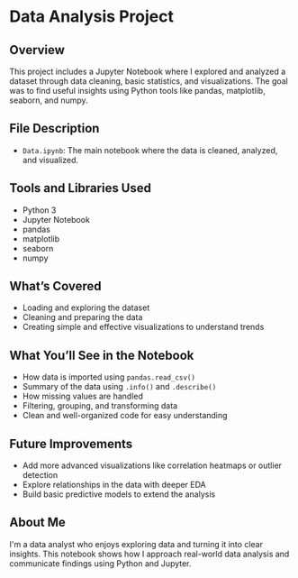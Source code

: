# Data Analysis Project

## Overview

This project includes a Jupyter Notebook where I explored and analyzed a dataset through data cleaning, basic statistics, and visualizations. The goal was to find useful insights using Python tools like pandas, matplotlib, seaborn, and numpy.

## File Description

- `Data.ipynb`: The main notebook where the data is cleaned, analyzed, and visualized.

## Tools and Libraries Used

- Python 3  
- Jupyter Notebook  
- pandas  
- matplotlib  
- seaborn  
- numpy  

## What’s Covered

- Loading and exploring the dataset  
- Cleaning and preparing the data  
- Creating simple and effective visualizations to understand trends  

## What You’ll See in the Notebook

- How data is imported using `pandas.read_csv()`  
- Summary of the data using `.info()` and `.describe()`  
- How missing values are handled  
- Filtering, grouping, and transforming data  
- Clean and well-organized code for easy understanding  

## Future Improvements

- Add more advanced visualizations like correlation heatmaps or outlier detection  
- Explore relationships in the data with deeper EDA  
- Build basic predictive models to extend the analysis  

## About Me

I'm a data analyst who enjoys exploring data and turning it into clear insights. This notebook shows how I approach real-world data analysis and communicate findings using Python and Jupyter.

